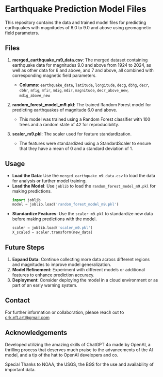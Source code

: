 
# Earthquake Prediction Model Files

This repository contains the data and trained model files for predicting earthquakes with magnitudes of 6.0 to 9.0 and above using geomagnetic field parameters.

## Files

1. **merged_earthquake_m9_data.csv**: The merged dataset containing earthquake data for magnitudes 9.0 and above from 1924 to 2024, as well as other data for 6 and above, and 7 and above, all combined with corresponding magnetic field parameters.
   - **Columns**: `earthquake_date`, `latitude`, `longitude`, `decg`, `dbhg`, `decr`, `dbhr`, `mfig`, `mfir`, `mdig`, `mdir`, `magnitude`, `decr_above_new`, `mdig_above_new`

2. **random_forest_model_m9.pkl**: The trained Random Forest model for predicting earthquakes of magnitude 6.0 and above.
   - This model was trained using a Random Forest classifier with 100 trees and a random state of 42 for reproducibility.

3. **scaler_m9.pkl**: The scaler used for feature standardization.
   - The features were standardized using a StandardScaler to ensure that they have a mean of 0 and a standard deviation of 1.

## Usage

- **Load the Data**: Use the `merged_earthquake_m9_data.csv` to load the data for analysis or further model training.
- **Load the Model**: Use `joblib` to load the `random_forest_model_m9.pkl` for making predictions.
  ```python
  import joblib
  model = joblib.load('random_forest_model_m9.pkl')
  ```
- **Standardize Features**: Use the `scaler_m9.pkl` to standardize new data before making predictions with the model.
  ```python
  scaler = joblib.load('scaler_m9.pkl')
  X_scaled = scaler.transform(new_data)
  ```

## Future Steps

1. **Expand Data**: Continue collecting more data across different regions and magnitudes to improve model generalization.
2. **Model Refinement**: Experiment with different models or additional features to enhance prediction accuracy.
3. **Deployment**: Consider deploying the model in a cloud environment or as part of an early warning system.

## Contact

For further information or collaboration, please reach out to crk.nft.art@gmail.com

## Acknowledgements

Developed utilizing the amazing skills of ChatGPT 4o made by OpenAI, a thrilling process that deserves much praise to the advancements of the AI model, and a tip of the hat to OpenAI developers and co.

Special Thanks to NOAA, the USGS, the BGS for the use and availability of important data.

